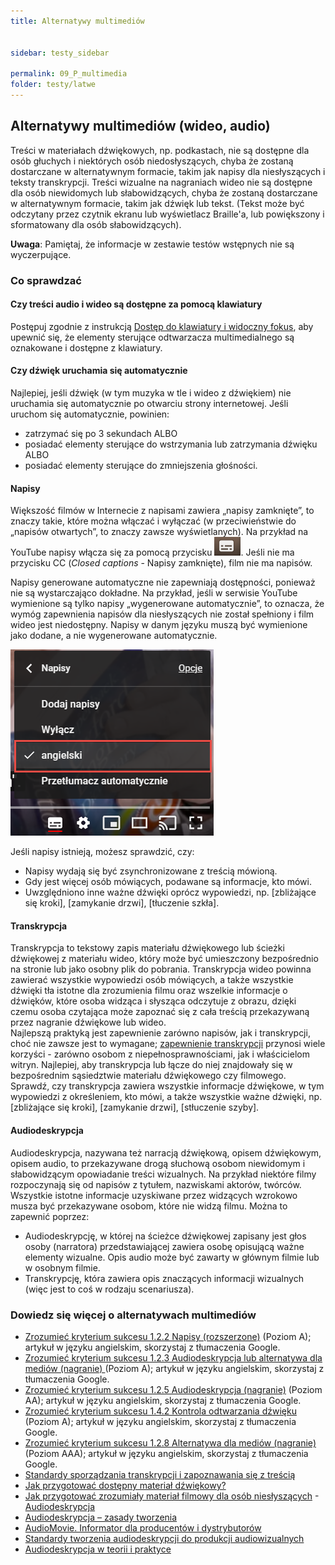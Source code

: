 ```yaml
---
title: Alternatywy multimediów


sidebar: testy_sidebar

permalink: 09_P_multimedia
folder: testy/latwe
---
```


## Alternatywy multimediów (wideo, audio)
Treści w materiałach dźwiękowych, np. podkastach, nie są dostępne dla osób głuchych i niektórych osób niedosłyszących, chyba że zostaną dostarczane w alternatywnym formacie, takim jak napisy dla niesłyszących i teksty transkrypcji. Treści wizualne na nagraniach wideo nie są dostępne dla osób niewidomych lub słabowidzących, chyba że zostaną dostarczane w alternatywnym formacie, takim jak dźwięk lub tekst. (Tekst może być odczytany przez czytnik ekranu lub wyświetlacz Braille'a, lub powiększony i sformatowany dla osób słabowidzących).

**Uwaga**: Pamiętaj, że informacje w zestawie testów wstępnych nie są wyczerpujące.

### Co sprawdzać

#### Czy treści audio i wideo są dostępne za pomocą klawiatury
Postępuj zgodnie z instrukcją [Dostęp do klawiatury i widoczny fokus]( 06_P_klawiatura.md), aby upewnić się, że elementy sterujące odtwarzacza multimedialnego są oznakowane i dostępne z klawiatury.

#### Czy dźwięk uruchamia się automatycznie
Najlepiej, jeśli dźwięk (w tym muzyka w tle i wideo z dźwiękiem) nie uruchamia się automatycznie po otwarciu strony internetowej. Jeśli uruchom się automatycznie, powinien:
-	zatrzymać się po 3 sekundach ALBO
-	posiadać elementy sterujące do wstrzymania lub zatrzymania dźwięku ALBO
-	posiadać elementy sterujące do zmniejszenia głośności.

#### Napisy
Większość filmów w Internecie z napisami zawiera „napisy zamknięte”, to znaczy takie, które można włączać i wyłączać (w przeciwieństwie do „napisów otwartych”, to znaczy zawsze wyświetlanych). Na przykład na YouTube napisy włącza się za pomocą przycisku ![Napisy zamknięte](images/andi/09_P_cc.png). Jeśli nie ma przycisku CC (*Closed captions* - Napisy zamknięte), film nie ma napisów.

Napisy generowane automatyczne nie zapewniają dostępności, ponieważ nie są wystarczająco dokładne. Na przykład, jeśli w serwisie YouTube wymienione są tylko napisy „wygenerowane automatycznie”, to oznacza, że wymóg zapewnienia napisów dla niesłyszących nie został spełniony i film wideo jest niedostępny. Napisy w danym języku muszą być wymienione jako dodane, a nie wygenerowane automatycznie.  

![Dołączone napisy w języku angielskim ](images/andi/09_P_napisy_youtube.png)
 
Jeśli napisy istnieją, możesz sprawdzić, czy:
-	Napisy wydają się być zsynchronizowane z treścią mówioną.
-	Gdy jest więcej osób mówiących, podawane są informacje, kto mówi.
-	Uwzględniono inne ważne dźwięki oprócz wypowiedzi, np. [zbliżające się kroki], [zamykanie drzwi], [tłuczenie szkła].

#### Transkrypcja
Transkrypcja to tekstowy zapis materiału dźwiękowego lub ścieżki dźwiękowej z materiału wideo, który może być umieszczony bezpośrednio na stronie lub jako osobny plik do pobrania. Transkrypcja wideo powinna zawierać wszystkie wypowiedzi osób mówiących, a także wszystkie dźwięki tła istotne dla zrozumienia filmu oraz wszelkie informacje o dźwięków, które osoba widząca i słysząca odczytuje z obrazu, dzięki czemu osoba czytająca może zapoznać się z cała treścią przekazywaną przez nagranie dźwiękowe lub wideo.  
Najlepszą praktyką jest zapewnienie zarówno napisów, jak i transkrypcji, choć nie zawsze jest to wymagane; [zapewnienie transkrypcji]( http://www.uiaccess.com/transcripts/transcripts_on_the_web.html#benes) przynosi wiele korzyści - zarówno osobom z niepełnosprawnościami, jak i właścicielom witryn.
Najlepiej, aby transkrypcja lub łącze do niej znajdowały się w bezpośrednim sąsiedztwie materiału dźwiękowego czy filmowego. 
Sprawdź, czy transkrypcja zawiera wszystkie informacje dźwiękowe, w tym wypowiedzi z określeniem, kto mówi, a także wszystkie ważne dźwięki, np. \[zbliżające się kroki\], \[zamykanie drzwi\], \[stłuczenie szyby\].  

#### Audiodeskrypcja 

Audiodeskrypcja, nazywana też narracją dźwiękową, opisem dźwiękowym, opisem audio, to przekazywane drogą słuchową osobom niewidomym i słabowidzącym opowiadanie treści wizualnych. Na przykład niektóre filmy rozpoczynają się od napisów z tytułem, nazwiskami aktorów, twórców. Wszystkie istotne informacje uzyskiwane przez widzących wzrokowo musza być przekazywane osobom, które nie widzą filmu. Można to zapewnić poprzez:
-	Audiodeskrypcję, w której na ścieżce dźwiękowej zapisany jest głos osoby (narratora) przedstawiającej  zawiera osobę opisującą ważne elementy wizualne. Opis audio może być zawarty w głównym filmie lub w osobnym filmie.
-	Transkrypcję, która zawiera opis znaczących informacji wizualnych (więc jest to coś w rodzaju scenariusza).

### Dowiedz się więcej o alternatywach multimediów

-	[Zrozumieć kryterium sukcesu 1.2.2 Napisy (rozszerzone)](https://www.w3.org/WAI/WCAG21/Understanding/captions-prerecorded.html) (Poziom A); artykuł w języku angielskim, skorzystaj z tłumaczenia Google.
-	[Zrozumieć kryterium sukcesu 1.2.3 Audiodeskrypcja lub alternatywa dla mediów (nagranie)
](https://www.w3.org/WAI/WCAG21/Understanding/audio-description-or-media-alternative-prerecorded.html) (Poziom A); artykuł w języku angielskim, skorzystaj z tłumaczenia Google.
-	[Zrozumieć kryterium sukcesu 1.2.5 Audiodeskrypcja (nagranie)](https://www.w3.org/WAI/WCAG21/Understanding/audio-description-prerecorded.html) (Poziom AA); artykuł w języku angielskim, skorzystaj z tłumaczenia Google.
-	[Zrozumieć kryterium sukcesu 1.4.2 Kontrola odtwarzania dźwięku](https://www.w3.org/WAI/WCAG21/Understanding/audio-control.html) (Poziom A); artykuł w języku angielskim, skorzystaj z tłumaczenia Google.
-	[Zrozumieć kryterium sukcesu 1.2.8 Alternatywa dla mediów (nagranie)](https://www.w3.org/WAI/WCAG21/Understanding/media-alternative-prerecorded.html)(Poziom AAA); artykuł w języku angielskim, skorzystaj z tłumaczenia Google.
- [Standardy sporządzania transkrypcji i zapoznawania się z treścią]( https://www.wroclaw.sa.gov.pl/bindata/documents/DOC9b0d93384bec50a345bd7c3f51105b6d.pdf)
- [Jak przygotować dostępny materiał dźwiękowy?]( http://dostepny.joomla.pl/warsztat/dobre-praktyki/tworzenie-dostepnej-zawartosci/119-jak-przygotowac-dostepny-material-dzwiekowy)
- [Jak przygotować zrozumiały materiał filmowy dla osób niesłyszących](http://dostepny.joomla.pl/warsztat/dobre-praktyki/tworzenie-dostepnej-zawartosci/117-jak-przygotowac-zrozumialy-material-filmowy-dla-osob-nieslyszacych)
-[Audiodeskrypcja](http://fundacjakatarynka.pl/audiodeskrypcja/)
- [Audiodeskrypcja – zasady tworzenia](https://nimoz.pl/files//articles/147/Audiodeskrypcja_-_zasady_tworzenia.pdf)
- [AudioMovie. Informator dla producentów i dystrybutorów](http://audiomovie.pl/wp-content/uploads/2016/11/INFORMATOR-DLA-PRODUCENT%C3%93W-I-DYSTRYBUTOR%C3%93W.pdf)
- [Standardy tworzenia audiodeskrypcji do produkcji audiowizualnych](http://avt.ils.uw.edu.pl/files/2010/12/AD-_standardy_tworzenia.pdf)
- [Audiodeskrypcja w teorii i praktyce](http://avt.ils.uw.edu.pl/files/2014/01/Szarkowska_Kuenstler_AD-w-kinie-teatrze-i-muzeum.pdf)

